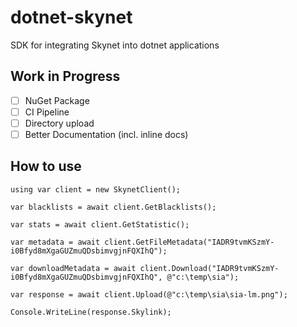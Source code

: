 # dotnet-skynet
SDK for integrating Skynet into dotnet applications

## Work in Progress
- [ ] NuGet Package
- [ ] CI Pipeline
- [ ] Directory upload
- [ ] Better Documentation (incl. inline docs)

## How to use

```
using var client = new SkynetClient();

var blacklists = await client.GetBlacklists();

var stats = await client.GetStatistic();

var metadata = await client.GetFileMetadata("IADR9tvmKSzmY-i0Bfyd8mXgaGUZmuQDsbimvgjnFQXIhQ");

var downloadMetadata = await client.Download("IADR9tvmKSzmY-i0Bfyd8mXgaGUZmuQDsbimvgjnFQXIhQ", @"c:\temp\sia");

var response = await client.Upload(@"c:\temp\sia\sia-lm.png");

Console.WriteLine(response.Skylink);
```
